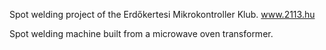 Spot welding project of the Erdőkertesi Mikrokontroller Klub.  www.2113.hu

Spot welding machine built from a microwave oven transformer.
